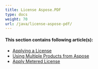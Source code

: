 ```yaml
---
title: License Aspose.PDF
type: docs
weight: 70
url: /java/license-aspose-pdf/
---
```


#### **This section contains following article(s):**
- [Applying a License](/pdf/java/applying-a-license/)
- [Using Multiple Products from Aspose](/pdf/java/using-multiple-products-from-aspose/)
- [Apply Metered License](/pdf/java/apply-metered-license/)
